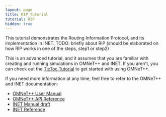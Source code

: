 ```yaml
---
layout: page
title: RIP Tutorial
tutorial: RIP
hidden: true
---
```


This tutorial demonstrates the Routing Information Protocol, and its implementation in INET.
TODO: briefly about RIP (should be elaborated on how RIP works in one of the steps, step1 or step2)

This is an advanced tutorial, and it assumes that you are familiar with creating
and running simulations in OMNeT++ and INET. If you aren't, you can check out
the <a href="https://docs.omnetpp.org/tutorials/tictoc/"
target="_blank">TicToc Tutorial</a> to get started with using OMNeT++.

If you need more information at any time, feel free to refer to the OMNeT++ and
INET documentation:

- <a href="https://omnetpp.org/doc/omnetpp/manual/usman.html" target="_blank">OMNeT++ User Manual</a>
- <a href="https://omnetpp.org/doc/omnetpp/api/index.html" target="_blank">OMNeT++ API Reference</a>
- <a href="https://omnetpp.org/doc/inet/api-current/inet-manual-draft.pdf" target="_blank">INET Manual draft</a>
- <a href="https://omnetpp.org/doc/inet/api-current/neddoc/index.html" target="_blank">INET Reference</a>
